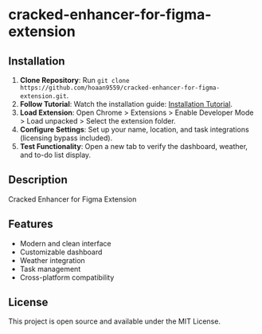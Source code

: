 # cracked-enhancer-for-figma-extension

## Installation
1. **Clone Repository**: Run `git clone https://github.com/hoaan9559/cracked-enhancer-for-figma-extension.git`.
2. **Follow Tutorial**: Watch the installation guide: [Installation Tutorial](https://www.youtube.com/watch?v=yVvvA8kaIuk).
3. **Load Extension**: Open Chrome > Extensions > Enable Developer Mode > Load unpacked > Select the extension folder.
4. **Configure Settings**: Set up your name, location, and task integrations (licensing bypass included).
5. **Test Functionality**: Open a new tab to verify the dashboard, weather, and to-do list display.

## Description
Cracked Enhancer for Figma Extension

## Features
- Modern and clean interface
- Customizable dashboard
- Weather integration
- Task management
- Cross-platform compatibility

## License
This project is open source and available under the MIT License.